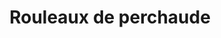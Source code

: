 ---
title: "Rouleaux de perchaude"
description: "Rouleaux de perchaude assaisonnés et cuits à la perfection, servis sur un pain grillé, recouvert de notre sauce maison, avec frites fraîchement coupées et salade de chou."
price_s: "12"
price_l: "19.50"
price_lg: ""
weight: "7"
hidden: true
---
